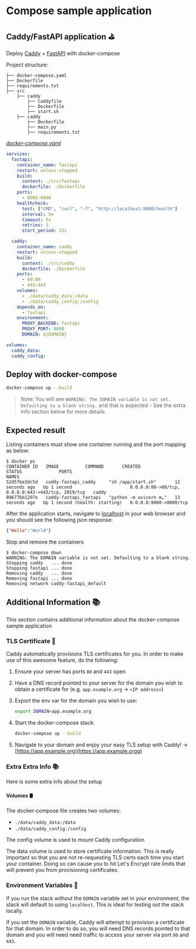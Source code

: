 # Compose sample application

## Caddy/FastAPI application ⛳

Deploy [Caddy](https://caddyserver.com/) + [FastAPI](https://fastapi.tiangolo.com/) with docker-compose

Project structure:

```text
├── docker-compose.yaml
├── Dockerfile
├── requirements.txt
├── src
    ├── caddy
        ├── Caddyfile
        ├── Dockerfile
        ├── start.sh
    ├── caddy
        ├── Dockerfile
        ├── main.py
        ├── requirements.txt
```

[_docker-compose.yaml_](docker-compose.yaml)

```yaml
services:
  fastapi:
    container_name: fastapi
    restart: unless-stopped
    build:
      context: ./src/fastapi
      dockerfile: ./Dockerfile
    ports:
      - 8000:8000
    healthcheck:
      test: ["CMD", "curl", "-f", "http://localhost:8000/health"]
      interval: 5m
      timeout: 5s
      retries: 3
      start_period: 15s

  caddy:
    container_name: caddy
    restart: unless-stopped
    build:
      context: ./src/caddy
      dockerfile: ./Dockerfile
    ports:
      - 80:80
      - 443:443
    volumes:
      - ./data/caddy_data:/data
      - ./data/caddy_config:/config
    depends_on:
      - fastapi
    environment:
      PROXY_BACKEND: fastapi
      PROXY_PORT: 8000
      DOMAIN: ${DOMAIN}

volumes:
  caddy_data:
  caddy_config:
```

## Deploy with docker-compose

```bash
docker-compose up --build
```

> Note: You will see `WARNING: The DOMAIN variable is not set. Defaulting to a blank string.` and that is expected - See the extra info section below for more details

## Expected result

Listing containers must show one container running and the port mapping as below:

```console
$ docker ps
CONTAINER ID   IMAGE          COMMAND       CREATED              STATUS              PORTS                                               NAMES
52d5fbe3dc5d   caddy-fastapi_caddy     "sh /app/start.sh"       12 seconds ago   Up 1 second                      0.0.0.0:80->80/tcp, 0.0.0.0:443->443/tcp, 2019/tcp   caddy
09677bb1297e   caddy-fastapi_fastapi   "python -m uvicorn m…"   13 seconds ago   Up 1 second (health: starting)   0.0.0.0:8000->8000/tcp
```

After the application starts, navigate to [localhost](https://localhost:443/) in your web browser and you should see the following json response:

```json
{"Hello":"World"}
```

Stop and remove the containers

```console
$ docker-compose down
WARNING: The DOMAIN variable is not set. Defaulting to a blank string.
Stopping caddy   ... done
Stopping fastapi ... done
Removing caddy   ... done
Removing fastapi ... done
Removing network caddy-fastapi_default
```

## Additional Information 📚

This section contains additional information about the docker-compose sample application

### TLS Certificate 🔐

Caddy automatically provisions TLS certificates for you. In order to make use of this awesome feature, do the following:

1. Ensure your server has ports `80` and `443` open
1. Have a DNS record pointed to your server for the domain you wish to obtain a certificate for (e.g. `app.example.org` -> `<IP address>`)
1. Export the env var for the domain you wish to use:

    ```bash
    export DOMAIN=app.example.org
    ```

1. Start the docker-compose stack:

   ```bash
   docker-compose up --build
   ```

1. Navigate to your domain and enjoy your easy TLS setup with Caddy! -> [https://app.example.org](https://app.example.orgg)

### Extra Extra Info 📚

Here is some extra info about the setup

#### Volumes 🛢️

The docker-compose file creates two volumes:

- `./data/caddy_data:/data`
- `./data/caddy_config:/config`

The config volume is used to mount Caddy configuration

The data volume is used to store certificate information. This is really important so that you are not re-requesting TLS certs each time you start your container. Doing so can cause you to hit Let's Encrypt rate limits that will prevent you from provisioning certificates.

### Environment Variables 📝

If you run the stack without the `DOMAIN` variable set in your environment, the stack will default to using `localhost`. This is ideal for testing out the stack locally.

If you set the `DOMAIN` variable, Caddy will attempt to provision a certificate for that domain. In order to do so, you will need DNS records pointed to that domain and you will need need traffic to access your server via port `80` and `443`.
